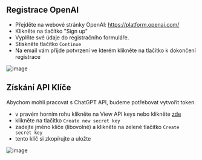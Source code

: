 ## Registrace OpenAI

- Přejděte na webové stránky OpenAI: https://platform.openai.com/ 
- Klikněte na tlačítko "Sign up"
- Vyplňte své údaje do registračního formuláře.
- Stiskněte tlačítko `Continue`
- Na email vám přijde potvrzení ve kterém klikněte na tlačítko k dokončení registrace

![image](https://user-images.githubusercontent.com/211430/232253454-5ce4a5cf-3d94-443f-a543-b4b34ef872b1.png)


## Získání API Klíče
Abychom mohli pracovat s ChatGPT API, budeme potřebovat vytvořit token.
- v pravém horním rohu klikněte na View API keys nebo klikněte [zde](https://platform.openai.com/account/api-keys) 
- klikněte na tlačítko `Create new secret key`
- zadejte jméno klíče (libovolné) a klikněte na zelené tlačítko `Create secret key`
- tento klíč si zkopírujte a uložte

![image](https://user-images.githubusercontent.com/211430/232253755-ae48cc25-b0ef-487d-9283-0ff5d89aef58.png)


